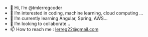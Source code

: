 - 👋 Hi, I’m @tmlerregcoder
- 👀 I’m interested in coding, machine learning, cloud computing ...
- 🌱 I’m currently learning Angular, Spring, AWS...
- 💞️ I’m looking to collaborate...
- 📫 How to reach me : lerreg22@gmail.com
<!---
tmlerregcoder/tmlerregcoder is a ✨ special ✨ repository because its `README.md` (this file) appears on your GitHub profile.
You can click the Preview link to take a look at your changes.
--->
